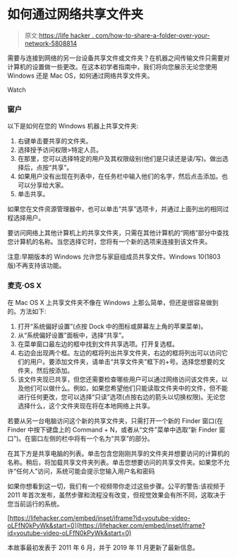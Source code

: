 # 如何通过网络共享文件夹

> 原文:[https://life hacker . com/how-to-share-a-folder-over-your-network-5808814](https://lifehacker.com/how-to-share-a-folder-over-your-network-5808814)

需要与连接到网络的另一台设备共享文件或文件夹？在机器之间传输文件只需要对计算机的设置做一些更改。在这本初学者指南中，我们将向您展示无论您使用 Windows 还是 Mac OS，如何通过网络共享文件夹。

Watch

### **窗户**

以下是如何在您的 Windows 机器上共享文件夹:

1.  右键单击要共享的文件夹。
2.  选择授予访问权限>特定人员。
3.  在那里，您可以选择特定的用户及其权限级别(他们是只读还是读/写)。做出选择后，点按“共享”。
4.  如果用户没有出现在列表中，在任务栏中输入他们的名字，然后点击添加。也可以分享给大家。
5.  单击共享。

如果您在文件资源管理器中，也可以单击“共享”选项卡，并通过上面列出的相同过程选择用户。

要访问网络上其他计算机上的共享文件夹，只需在其他计算机的“网络”部分中查找您计算机的名称。当您选择它时，您将有一个新的选项来连接到该文件夹。

注意:早期版本的 Windows 允许您与家庭组成员共享文件。Windows 10(1803 版)不再支持该功能。

### 麦克·OS X

在 Mac OS X 上共享文件夹不像在 Windows 上那么简单，但还是很容易做到的。方法如下:

1.  打开“系统偏好设置”(点按 Dock 中的图标或屏幕左上角的苹果菜单)。
2.  从“系统偏好设置”面板中，选择“共享”。
3.  在菜单窗口最左边的框中找到文件共享选项。打开复选框。
4.  右边会出现两个框。左边的框将列出共享文件夹，右边的框将列出可以访问它们的用户。要添加文件夹，请单击“共享文件夹”框下的+号。选择您想要的文件夹，然后按添加。
5.  该文件夹现已共享，但您还需要检查哪些用户可以通过网络访问该文件夹，以及他们可以做什么。例如，如果您希望他们只能读取文件夹中的文件，但不能进行任何更改，您可以选择“只读”选项(点按右边的箭头以切换权限)。无论您选择什么，这个文件夹现在将在本地网络上共享。

若要从另一台电脑访问这个新的共享文件夹，只需打开一个新的 Finder 窗口(在 Finder 中按下键盘上的 Command + N，或者从“文件”菜单中选取“新 Finder 窗口”)。在窗口左侧的栏中将有一个名为“共享”的部分。

在其下方是共享电脑的列表。单击包含您刚刚共享的文件夹并想要访问的计算机的名称。稍后，将加载共享文件夹列表。单击您想要访问的共享文件夹。如果您不允许“任何人”访问，系统可能会提示您输入用户名和密码

如果你想看到这一切，我们有一个视频带你走过这些步骤。公平的警告:该视频于 2011 年首次发布，虽然步骤和流程没有改变，但视觉效果会有所不同，这取决于您当前运行的系统。

 [https://lifehacker.com/embed/inset/iframe?id=youtube-video-oLFfN0kPyWk&start=0](https://lifehacker.com/embed/inset/iframe?id=youtube-video-oLFfN0kPyWk&start=0) 

本故事最初发表于 2011 年 6 月，并于 2019 年 11 月更新了最新信息。